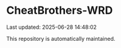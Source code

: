 # CheatBrothers-WRD

Last updated: 2025-06-28 14:48:02

This repository is automatically maintained.
